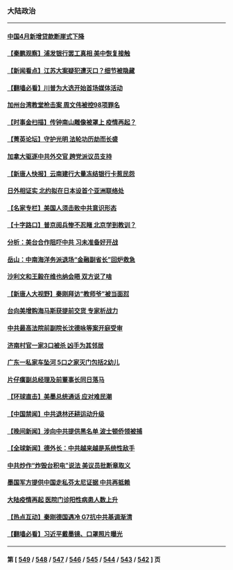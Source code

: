 ### 大陆政治
---
#### [中国4月新增贷款断崖式下降](../../pages/ncid277/n13994463.md) 
#### [【秦鹏观察】浦发银行罢工真相 美中恢复接触](../../pages/ncid277/n13994319.md) 
#### [【新闻看点】江苏大案疑犯遭灭口？细节被隐藏](../../pages/ncid277/n13994381.md) 
#### [【翻墙必看】川普为大选开始首场媒体活动](../../pages/ncid277/n13994424.md) 
#### [加州台湾教堂枪击案 周文伟被控98项罪名](../../pages/ncid277/n13994288.md) 
#### [【时事金扫描】传钟南山雕像被罩上 疫情再起？](../../pages/ncid277/n13994286.md) 
#### [【菁英论坛】守护光明 法轮功历劫而长盛](../../pages/ncid277/n13994298.md) 
#### [加拿大驱逐中共外交官 跨党派议员支持](../../pages/ncid277/n13994251.md) 
#### [【新唐人快报】云南建行大量冻结银行卡惹民怨](../../pages/ncid277/n13994078.md) 
#### [日外相证实 北约拟在日本设首个亚洲联络处](../../pages/ncid277/n13994269.md) 
#### [【名家专栏】美国人须击败中共意识形态](../../pages/ncid277/n13993076.md) 
#### [【十字路口】普京阅兵惨不忍睹 北京学到教训？](../../pages/ncid277/n13993878.md) 
#### [分析：美台合作阻吓中共 习未准备好开战](../../pages/ncid277/n13989226.md) 
#### [岳山：中南海洋务派退场“金融副省长”回炉救急](../../pages/ncid277/n13993890.md) 
#### [沙利文和王毅在维也纳会晤 双方说了啥](../../pages/ncid277/n13994118.md) 
#### [【新唐人大视野】秦刚拜访“教师爷”被当面怼](../../pages/ncid277/n13993876.md) 
#### [台向美增购海马斯获提前交货 专家析战力](../../pages/ncid277/n13993636.md) 
#### [中共最高法院前副院长沈德咏等案开庭受审](../../pages/ncid277/n13993780.md) 
#### [济南村官一家3口被杀 凶手为其邻居](../../pages/ncid277/n13993789.md) 
#### [广东一私家车坠河 5口之家灭门包括2幼儿](../../pages/ncid277/n13993691.md) 
#### [片仔癀副总经理及前董事长同日落马](../../pages/ncid277/n13993641.md) 
#### [【环球直击】美墨总统通话 应对难民潮](../../pages/ncid277/n13993287.md) 
#### [【中国禁闻】中共退林还耕运动升级](../../pages/ncid277/n13993305.md) 
#### [【晚间新闻】涉向中共提供黑名单 波士顿侨领被捕](../../pages/ncid277/n13993670.md) 
#### [【全球新闻】德外长：中共越来越是系统性敌手](../../pages/ncid277/n13993669.md) 
#### [中共炒作“炸毁台积电”说法 美议员批断章取义](../../pages/ncid277/n13993603.md) 
#### [墨国军方提供中国走私芬太尼证据 中共再抵赖](../../pages/ncid277/n13993556.md) 
#### [大陆疫情再起 医院门诊阳性病患人数上升](../../pages/ncid277/n13993011.md) 
#### [【热点互动】秦刚德国遇冷 G7抗中共基调渐清](../../pages/ncid277/n13993345.md) 
#### [【翻墙必看】习近平戴墨镜、口罩照片曝光](../../pages/ncid277/n13993499.md) 

---
#### 第 [ [549](./549.md) / [548](./548.md) / [547](./547.md) / [546](./546.md) / [545](./545.md) / [544](./544.md) / [543](./543.md) / [542](./542.md) ] 页
